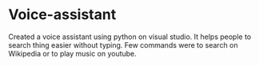 # Voice-assistant
Created a voice assistant using python on visual studio. It helps people to search thing easier without typing. Few commands were to search on Wikipedia or to play music on youtube.
